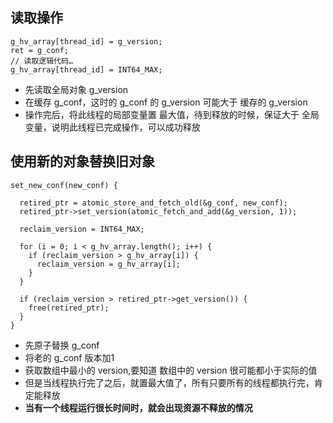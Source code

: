 ## 读取操作 ##
    g_hv_array[thread_id] = g_version;
    ret = g_conf;
    // 读取逻辑代码…
    g_hv_array[thread_id] = INT64_MAX;

* 先读取全局对象 g_version
* 在缓存 g_conf，这时的 g_conf 的 g_version 可能大于 缓存的 g_version
* 操作完后，将此线程的局部变量置 最大值，待到释放的时候，保证大于 全局变量，说明此线程已完成操作，可以成功释放

## 使用新的对象替换旧对象 ##

    set_new_conf(new_conf) {

      retired_ptr = atomic_store_and_fetch_old(&g_conf, new_conf);
      retired_ptr->set_version(atomic_fetch_and_add(&g_version, 1));

      reclaim_version = INT64_MAX;

      for (i = 0; i < g_hv_array.length(); i++) {
	    if (reclaim_version > g_hv_array[i]) {
	      reclaim_version = g_hv_array[i];
	    }
      }

      if (reclaim_version > retired_ptr->get_version()) {
    	free(retired_ptr);
      }
    }

* 先原子替换 g_conf
* 将老的 g_conf 版本加1
* 获取数组中最小的 version,要知道 数组中的 version 很可能都小于实际的值
* 但是当线程执行完了之后，就置最大值了，所有只要所有的线程都执行完，肯定能释放
* **当有一个线程运行很长时间时，就会出现资源不释放的情况**